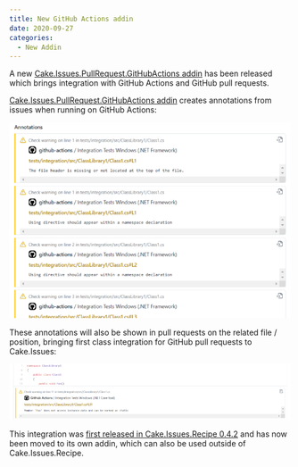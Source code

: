 ```yaml
---
title: New GitHub Actions addin
date: 2020-09-27
categories:
  - New Addin
---
```


A new [Cake.Issues.PullRequest.GitHubActions addin] has been released which brings integration with GitHub Actions and GitHub pull requests.

<!-- more -->

[Cake.Issues.PullRequest.GitHubActions addin] creates annotations from issues when running on GitHub Actions:

![Annotations](../../documentation/pull-request-systems/github-actions/githubactions-annotations.png "Annotations")

These annotations will also be shown in pull requests on the related file / position,
bringing first class integration for GitHub pull requests to Cake.Issues:

![Pull request integration](../../documentation/pull-request-systems/github-actions/githubactions-pullrequest-integration.png "Pull request integration")

This integration was [first released in Cake.Issues.Recipe 0.4.2] and has now been moved to its own addin, which can also be used outside of
Cake.Issues.Recipe.

[Cake.Issues.PullRequest.GitHubActions addin]: ../../documentation/pull-request-systems/github-actions/index.md
[first released in Cake.Issues.Recipe 0.4.2]: 2020-09-24-cake-issues-recipe-v0.4.2-released.md
